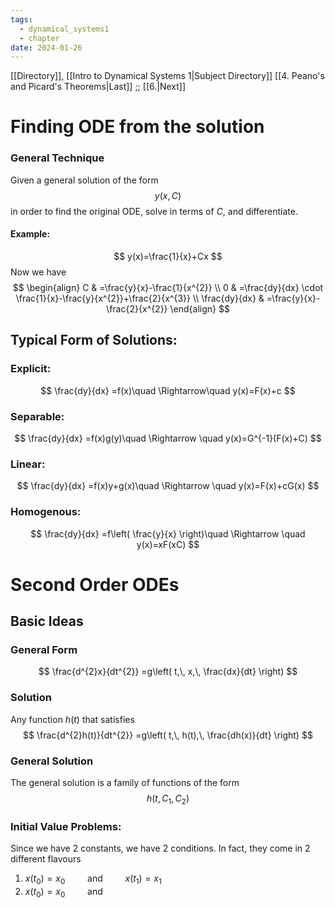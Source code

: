 ```yaml
---
tags:
  - dynamical_systems1
  - chapter
date: 2024-01-26
---
```

[[Directory]], [[Intro to Dynamical Systems 1|Subject Directory]]
[[4. Peano's and Picard's Theorems|Last]] ;; [[6.|Next]]
# Finding ODE from the solution
### General Technique
Given a general solution of the form
$$
y(x,\, C)
$$
in order to find the original ODE, solve in terms of $C$, and differentiate. 
#### Example:
$$
y(x)=\frac{1}{x}+Cx
$$
Now we have
$$
\begin{align}
 C & =\frac{y}{x}-\frac{1}{x^{2}}  \\
  0 & =\frac{dy}{dx} \cdot \frac{1}{x}-\frac{y}{x^{2}}+\frac{2}{x^{3}} \\
\frac{dy}{dx}  & =\frac{y}{x}-\frac{2}{x^{2}}
 \end{align}
$$
## Typical Form of Solutions:
### Explicit:
$$
\frac{dy}{dx} =f(x)\quad \Rightarrow\quad  y(x)=F(x)+c
$$
### Separable:
$$
\frac{dy}{dx} =f(x)g(y)\quad \Rightarrow \quad y(x)=G^{-1}(F(x)+C)
$$
### Linear:
$$
\frac{dy}{dx} =f(x)y+g(x)\quad \Rightarrow \quad y(x)=F(x)+cG(x)
$$
### Homogenous:
$$
\frac{dy}{dx} =f\left( \frac{y}{x} \right)\quad \Rightarrow \quad y(x)=xF(xC)
$$
# Second Order ODEs
## Basic Ideas
### General Form
$$
\frac{d^{2}x}{dt^{2}} =g\left( t,\, x,\, \frac{dx}{dt}  \right) 
$$
### Solution
Any function ${} h(t) {}$ that satisfies
$$
\frac{d^{2}h(t)}{dt^{2}}  =g\left( t,\, h(t),\, \frac{dh(x)}{dt}  \right)
$$
### General Solution
The general solution is a family of functions of the form
$$
h(t,\, C_{1},\, C_{2})
$$
### Initial Value Problems:
Since we have 2 constants, we have 2 conditions. In fact, they come in 2 different flavours
1. ${} x(t_{0})=x_{0}\qquad \text{ and } \qquad  x(t_{1})=x_{1} {}$
2. ${} x(t_{0})=x_{0} \qquad \text{ and}  {}$